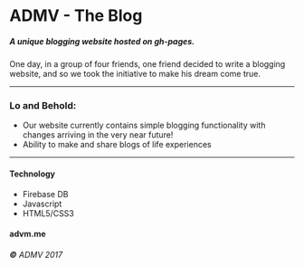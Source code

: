 # ADMV - The Blog

##### A unique blogging website hosted on gh-pages.

One day, in a group of four friends, one friend decided to write a blogging website, and so we took the initiative to make his dream come true. 

----------------------

### Lo and Behold:

- Our website currently contains simple blogging functionality with changes arriving in the very near future!
- Ability to make and share blogs of life experiences

---

#### Technology

- Firebase DB
- Javascript
- HTML5/CSS3


#### advm.me


###### **©** ADMV 2017



